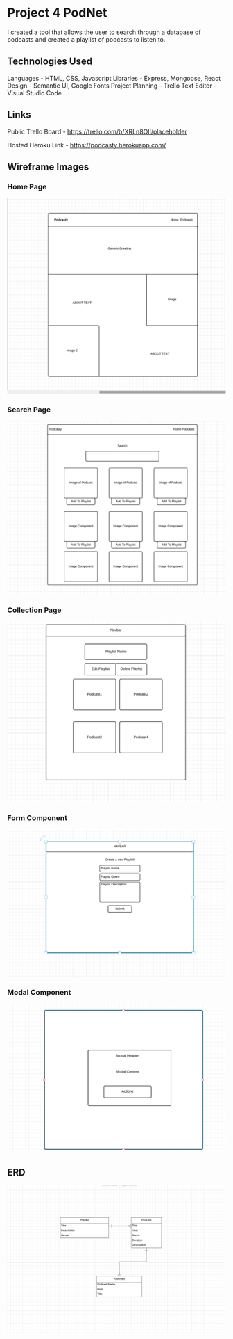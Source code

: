 # Project 4 PodNet

I created a tool that allows the user to search through a database of podcasts and created a playlist of podcasts to listen to.

## Technologies Used

Languages - HTML, CSS, Javascript
Libraries - Express, Mongoose, React
Design - Semantic UI, Google Fonts
Project Planning - Trello
Text Editor - Visual Studio Code

## Links

Public Trello Board - https://trello.com/b/XRLn8OlI/placeholder

Hosted Heroku Link - https://podcasty.herokuapp.com/

## Wireframe Images

### Home Page

![alt text](./readMeImages/Landing.png 'Landing Page Wireframe')

### Search Page

![alt text](./readMeImages/PodcastSearch.png 'Search Page Wireframe')

### Collection Page

![alt text](./readMeImages/PlaylistDash.png 'Playlist Dashboard Page Wireframe')

### Form Component

![alt text](./readMeImages/PlaylistForm.png 'Form Page Wireframe')

### Modal Component

![alt text](./readMeImages/Modal.png 'Modal Page Wireframe')

## ERD

![alt text](./readMeImages/ERD.png 'ERD for project')
